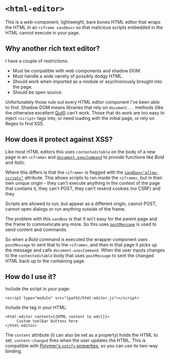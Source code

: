 # `<html-editor>`

This is a web-component, lightweight, bare bones HTML editor that wraps the HTML in an `<iframe sandbox>` so that malicious scripts embedded in the HTML cannot execute in your page.

## Why another rich text editor?

I have a couple of restrictions:

* Must be compatible with web components and shadow DOM. 
* Must handle a wide variety of possibly dodgy HTML.
* Should work when imported as a module or asychronously brought into the page.
* Should be open source.

Unfortunately those rule out every HTML editor component I've been able to find. Shadow DOM means libraries that rely on `document...` methods (like the otherwise excellent [Quill](https://github.com/quilljs/quill)) can't work. Those that do work are too easy to inject `<script>` tags into, or need loading with the initial page, or rely on Regex to find XSS.

## How does it protect against XSS?

Like most HTML editors this uses `contenteditable` on the body of a new page in an `<iframe>` and [`document.execCommand`](https://developer.mozilla.org/en-US/docs/Web/API/Document/execCommand) to provide functions like _Bold_ and _Italic_.

Where this differs is that the `<iframe>` is flagged with the [`sandbox="allow-scripts"`](https://developer.mozilla.org/en-US/docs/Web/HTML/Element/iframe) attribute. This allows scripts to run inside the `<iframe>`, but in their own unique origin - they can't execute anything in the context of the page that contains it, they can't POST, they can't resend cookies (no CSRF) and they

Scripts are allowed to run, but appear as a different origin, cannot POST, cannot open dialogs or run anything outside of the frame.

The problem with this `sandbox` is that it isn't easy for the parent page and the frame to communicate any more. So this uses [`postMessage`](https://developer.mozilla.org/en-US/docs/Web/API/Window/postMessage) is used to send content and commands.

So when a _Bold_ command is executed the wrapper component uses `postMessage` to sent that to the `<iframe>`, and then in that page it picks up the message and calls `document.execCommand`. When the user inputs changes to the `contenteditable` body that uses `postMessage` to sent the changed HTML back up to the containing page.

## How do I use it?

Include the script in your page:

    <script type="module" src="{path}/html-editor.js"></script>
    
Include the tag in your HTML:

    <html-editor content={{HTML content to edit}}>
         Custom toolbar buttons here
    </html-editor>
    
The `content` attribute (it can also be set as a property) holds the HTML to set. `content-changed` fires when the user updates the HTML. This is compatible with [Polymer's `notify` properties](https://www.polymer-project.org/2.0/docs/devguide/properties), so you can use its two-way binding.
